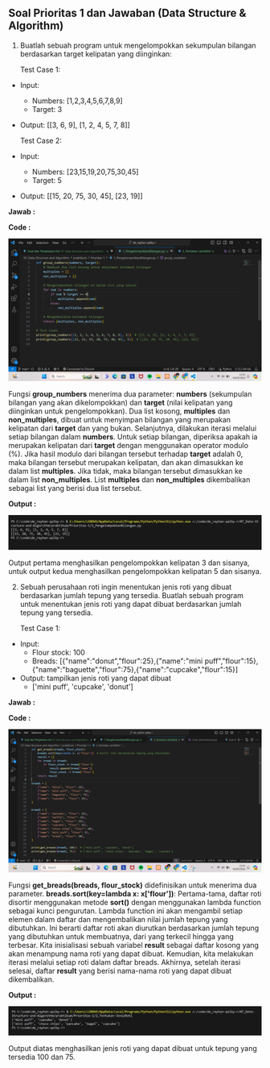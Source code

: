 ## Soal Prioritas 1 dan Jawaban (Data Structure & Algorithm)

1. Buatlah sebuah program untuk mengelompokkan sekumpulan bilangan berdasarkan target kelipatan yang diinginkan:

    Test Case 1:

- Input:
    - Numbers: [1,2,3,4,5,6,7,8,9]
    - Target: 3
- Output: [[3, 6, 9], [1, 2, 4, 5, 7, 8]]

    Test Case 2:

- Input:
    - Numbers: [23,15,19,20,75,30,45]
    - Target: 5
- Output: [[15, 20, 75, 30, 45], [23, 19]]

**Jawab :**

**Code :**

![Gambar Code Pengelompokkan Bilangan](https://github.com/rayhanrere008/de_rayhan-qalby-r/blob/main/07_Data-Structure-and-Algorithm/screenshots/Prioritas-1/Code_1-pengelompokkanBilangan.png?raw=true)

Fungsi **group_numbers** menerima dua parameter: **numbers** (sekumpulan bilangan yang akan dikelompokkan) dan **target** (nilai kelipatan yang diinginkan untuk pengelompokkan). Dua list kosong, **multiples** dan **non_multiples**, dibuat untuk menyimpan bilangan yang merupakan kelipatan dari **target** dan yang bukan. Selanjutnya, dilakukan iterasi melalui setiap bilangan dalam **numbers**. Untuk setiap bilangan, diperiksa apakah ia merupakan kelipatan dari **target** dengan menggunakan operator modulo (%). Jika hasil modulo dari bilangan tersebut terhadap **target** adalah 0, maka bilangan tersebut merupakan kelipatan, dan akan dimasukkan ke dalam list **multiples**. Jika tidak, maka bilangan tersebut dimasukkan ke dalam list **non_multiples**. List **multiples** dan **non_multiples** dikembalikan sebagai list yang berisi dua list tersebut.

**Output :**

![Output Pengelompokkan Bilangan](https://github.com/rayhanrere008/de_rayhan-qalby-r/blob/main/07_Data-Structure-and-Algorithm/screenshots/Prioritas-1/Output-1.png?raw=true)

Output pertama menghasilkan pengelompokkan kelipatan 3 dan sisanya, untuk output kedua menghasilkan pengelompokkan kelipatan 5 dan sisanya.



2. Sebuah perusahaan roti ingin menentukan jenis roti yang dibuat berdasarkan jumlah tepung yang tersedia. Buatlah sebuah program untuk menentukan jenis roti yang dapat dibuat berdasarkan jumlah tepung yang tersedia.

    Test Case 1:

- Input:
    - Flour stock: 100
    - Breads: [{"name":"donut","flour":25},{"name":"mini puff","flour":15},{"name":"baguette","flour":75},{"name":"cupcake","flour":15}]
- Output: tampilkan jenis roti yang dapat dibuat
    - ['mini puff', 'cupcake', 'donut']

**Jawab :**

**Code :**

![Gambar Code Tentukan Jenis Roti](https://github.com/rayhanrere008/de_rayhan-qalby-r/blob/main/07_Data-Structure-and-Algorithm/screenshots/Prioritas-1/Code-2-tentukanJenisRoti.png?raw=true)

Fungsi **get_breads(breads, flour_stock)** didefinisikan untuk menerima dua parameter. **breads.sort(key=lambda x: x['flour'])**: Pertama-tama, daftar roti disortir menggunakan metode **sort()** dengan menggunakan lambda function sebagai kunci pengurutan. Lambda function ini akan mengambil setiap elemen dalam daftar dan mengembalikan nilai jumlah tepung yang dibutuhkan. Ini berarti daftar roti akan diurutkan berdasarkan jumlah tepung yang dibutuhkan untuk membuatnya, dari yang terkecil hingga yang terbesar. Kita inisialisasi sebuah variabel **result** sebagai daftar kosong yang akan menampung nama roti yang dapat dibuat. Kemudian, kita melakukan iterasi melalui setiap roti dalam daftar breads. Akhirnya, setelah iterasi selesai, daftar **result** yang berisi nama-nama roti yang dapat dibuat dikembalikan.

**Output :**

![Output Tentukan Jenis Roti](https://github.com/rayhanrere008/de_rayhan-qalby-r/blob/main/07_Data-Structure-and-Algorithm/screenshots/Prioritas-1/Output-2.png?raw=true)

Output diatas menghasilkan jenis roti yang dapat dibuat untuk tepung yang tersedia 100 dan 75.